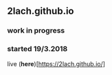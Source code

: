 ## 2lach.github.io
### work in progress 

### started 19/3.2018

live (**here**)[https://2lach.github.io/]